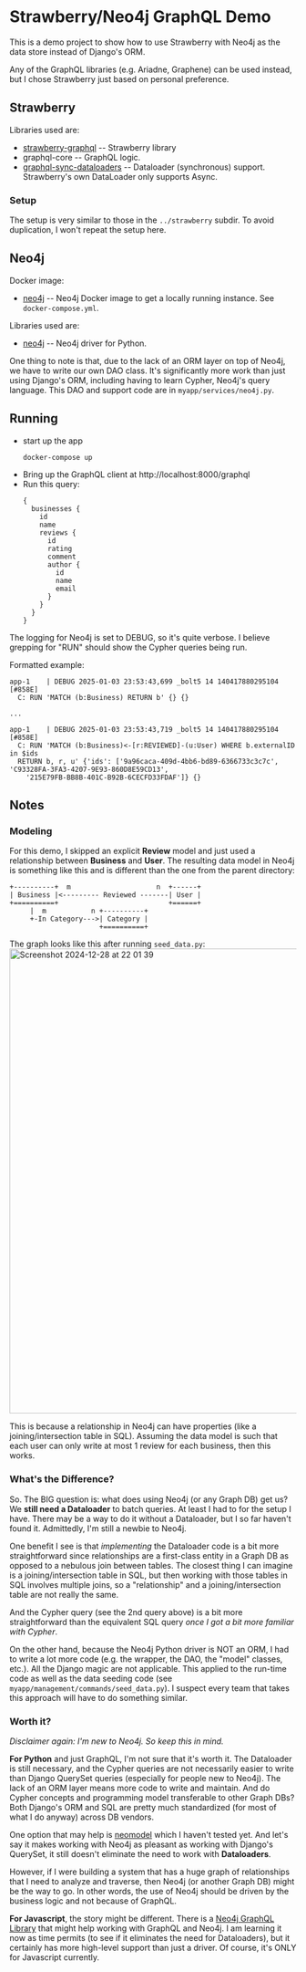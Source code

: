 # Strawberry/Neo4j GraphQL Demo #

This is a demo project to show how to use Strawberry with Neo4j as the data store instead 
of Django's ORM.

Any of the GraphQL libraries (e.g. Ariadne, Graphene) can be used instead, but I chose
Strawberry just based on personal preference.

## Strawberry ##

Libraries used are:
- [strawberry-graphql](https://strawberry.rocks/) -- Strawberry library
- graphql-core -- GraphQL logic.
- [graphql-sync-dataloaders](https://ariadnegraphql.org/docs/dataloaders) -- Dataloader (synchronous) support. Strawberry's own DataLoader only 
  supports Async.

### Setup ###

The setup is very similar to those in the `../strawberry` subdir. To avoid duplication, I won't repeat the setup here.

## Neo4j ##

Docker image:
- [neo4j](https://hub.docker.com/_/neo4j) -- Neo4j Docker image to get a locally running instance. See `docker-compose.yml`.

Libraries used are:
- [neo4j](https://neo4j.com/docs/getting-started/languages-guides/neo4j-python/) -- Neo4j driver for Python.

One thing to note is that, due to the lack of an ORM layer on top of Neo4j, we have to write our own DAO class. It's 
significantly more work than just using Django's ORM, including having to learn Cypher, Neo4j's query language. This
DAO and support code are in `myapp/services/neo4j.py`.

## Running ##
- start up the app
  ```
  docker-compose up
  ```
- Bring up the GraphQL client at http://localhost:8000/graphql
- Run this query:
  ```
  {
    businesses {
      id
      name
      reviews {
        id
        rating
        comment
        author {
          id
          name
          email
        }
      }
    }
  }
  ```

The logging for Neo4j is set to DEBUG, so it's quite verbose. I believe grepping for "RUN" should show the Cypher 
queries being run.

Formatted example:
```
app-1    | DEBUG 2025-01-03 23:53:43,699 _bolt5 14 140417880295104 [#858E]  
  C: RUN 'MATCH (b:Business) RETURN b' {} {}

...

app-1    | DEBUG 2025-01-03 23:53:43,719 _bolt5 14 140417880295104 [#858E]  
  C: RUN 'MATCH (b:Business)<-[r:REVIEWED]-(u:User) WHERE b.externalID in $ids 
  RETURN b, r, u' {'ids': ['9a96caca-409d-4bb6-bd89-6366733c3c7c', 'C93328FA-3FA3-4207-9E93-860D8E59CD13', 
    '215E79FB-BB8B-401C-B92B-6CECFD33FDAF']} {}
```

## Notes ##

### Modeling ###
For this demo, I skipped an explicit **Review** model and just used a relationship between **Business** and **User**. 
The resulting data model in Neo4j is something like this and is different than the one from the parent directory:

```
+----------+  m                     n  +------+
| Business |<--------- Reviewed -------| User |
+==========+                           +======+
     |  m           n +----------+
     +-In Category--->| Category |
                      +==========+
```

The graph looks like this after running `seed_data.py`:
<img width="815" alt="Screenshot 2024-12-28 at 22 01 39" src="https://github.com/user-attachments/assets/4a4d4461-0c7d-4ec6-ad18-59f7d148fbc7" />


This is because a relationship in Neo4j can have properties (like a joining/intersection table in SQL). Assuming the
data model is such that each user can only write at most 1 review for each business, then this works.

### What's the Difference? ###
So. The BIG question is: what does using Neo4j (or any Graph DB) get us? We **still need a Dataloader** to batch 
queries. At least I had to for the setup I have. There may be a way to do it without a Dataloader, but I so far
haven't found it. Admittedly, I'm still a newbie to Neo4j.

One benefit I see is that _implementing_ the Dataloader code is a bit more straightforward since relationships are
a first-class entity in a Graph DB as opposed to a nebulous join between tables. The closest thing I can imagine is
a joining/intersection table in SQL, but then working with those tables in SQL involves multiple joins, so a 
"relationship" and a joining/intersection table are not really the same. 

And the Cypher query (see the 2nd query above) is a bit more straightforward than the equivalent SQL query _once I got
a bit more familiar with Cypher_.

On the other hand, because the Neo4j Python driver is NOT an ORM, I had to write a lot more code (e.g. the wrapper, the
DAO, the "model" classes, etc.). All the Django magic are not applicable. This applied to the run-time code as well as
the data seeding code (see `myapp/management/commands/seed_data.py`). I suspect every team that takes this approach
will have to do something similar.

### Worth it? ###

_Disclaimer again: I'm new to Neo4j. So keep this in mind._

**For Python** and just GraphQL, I'm not sure that it's worth it. The Dataloader is still necessary, and the Cypher queries
are not necessarily easier to write than Django QuerySet queries (especially for people new to Neo4j). The lack of an 
ORM layer means more code to write and maintain. And do Cypher concepts and programming model transferable to other 
Graph DBs? Both Django's ORM and SQL are pretty much standardized (for most of what I do anyway) across DB vendors.

One option that may help is [neomodel](https://neomodel.readthedocs.io/en/latest/index.html) which I haven't tested yet. And
let's say it makes working with Neo4j as pleasant as working with Django's QuerySet, it still doesn't eliminate the need to
work with **Dataloaders**. 

However, if I were building a system that has a huge graph of relationships that I need to analyze and traverse, then
Neo4j (or another Graph DB) might be the way to go. In other words, the use of Neo4j should be driven by the business
logic and not because of GraphQL.

**For Javascript**, the story might be different. There is a [Neo4j GraphQL Library](https://neo4j.com/docs/graphql/current/) 
that might help working with GraphQL and Neo4j. I am learning it now as time permits (to see if it eliminates the need for 
Dataloaders), but it certainly has more high-level support than just a driver. Of course, it's ONLY for Javascript currently.

